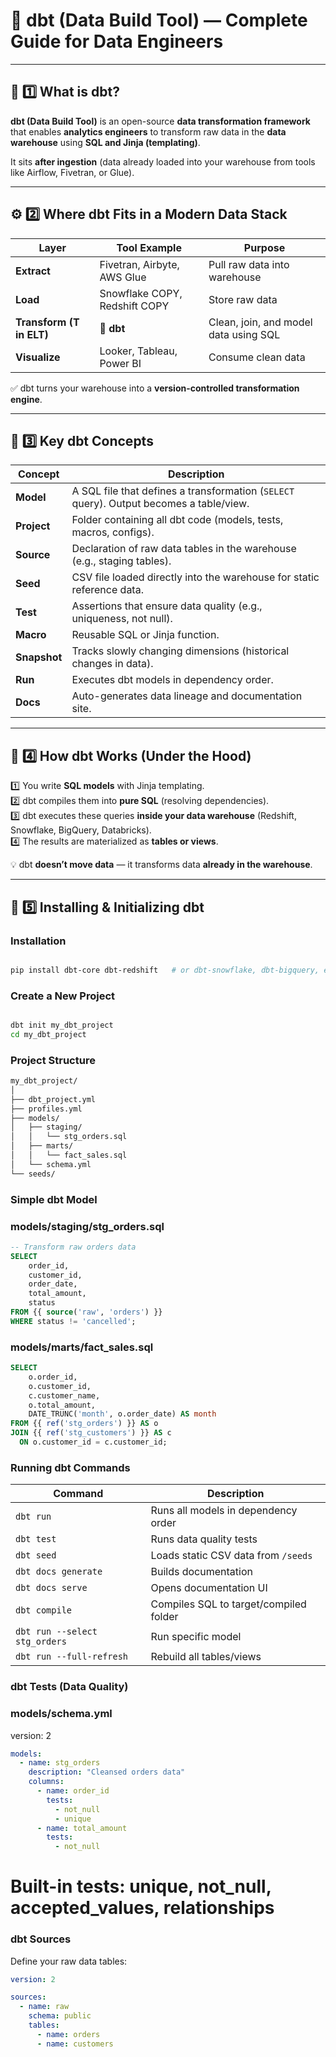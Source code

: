 # 🧱 dbt (Data Build Tool) — Complete Guide for Data Engineers

---

## 🌟 1️⃣ What is dbt?

**dbt (Data Build Tool)** is an open-source **data transformation framework** that enables **analytics engineers** to transform raw data in the **data warehouse** using **SQL and Jinja (templating)**.

It sits **after ingestion** (data already loaded into your warehouse from tools like Airflow, Fivetran, or Glue).

---

## ⚙️ 2️⃣ Where dbt Fits in a Modern Data Stack

| Layer | Tool Example | Purpose |
|--------|----------------|----------|
| **Extract** | Fivetran, Airbyte, AWS Glue | Pull raw data into warehouse |
| **Load** | Snowflake COPY, Redshift COPY | Store raw data |
| **Transform (T in ELT)** | 🧱 **dbt** | Clean, join, and model data using SQL |
| **Visualize** | Looker, Tableau, Power BI | Consume clean data |

✅ dbt turns your warehouse into a **version-controlled transformation engine**.

---

## 🧩 3️⃣ Key dbt Concepts

| Concept | Description |
|----------|-------------|
| **Model** | A SQL file that defines a transformation (`SELECT` query). Output becomes a table/view. |
| **Project** | Folder containing all dbt code (models, tests, macros, configs). |
| **Source** | Declaration of raw data tables in the warehouse (e.g., staging tables). |
| **Seed** | CSV file loaded directly into the warehouse for static reference data. |
| **Test** | Assertions that ensure data quality (e.g., uniqueness, not null). |
| **Macro** | Reusable SQL or Jinja function. |
| **Snapshot** | Tracks slowly changing dimensions (historical changes in data). |
| **Run** | Executes dbt models in dependency order. |
| **Docs** | Auto-generates data lineage and documentation site. |

---

## 🧠 4️⃣ How dbt Works (Under the Hood)

1️⃣ You write **SQL models** with Jinja templating.  
2️⃣ dbt compiles them into **pure SQL** (resolving dependencies).  
3️⃣ dbt executes these queries **inside your data warehouse** (Redshift, Snowflake, BigQuery, Databricks).  
4️⃣ The results are materialized as **tables or views**.

💡 dbt **doesn’t move data** — it transforms data **already in the warehouse**.

---

## 🧰 5️⃣ Installing & Initializing dbt

### Installation
```bash

pip install dbt-core dbt-redshift   # or dbt-snowflake, dbt-bigquery, etc.
```
### Create a New Project
``` bash

dbt init my_dbt_project
cd my_dbt_project

```

### Project Structure
``` bash
my_dbt_project/
│
├── dbt_project.yml
├── profiles.yml
├── models/
│   ├── staging/
│   │   └── stg_orders.sql
│   ├── marts/
│   │   └── fact_sales.sql
│   └── schema.yml
└── seeds/

```

### Simple dbt Model
### models/staging/stg_orders.sql
``` sql
-- Transform raw orders data
SELECT
    order_id,
    customer_id,
    order_date,
    total_amount,
    status
FROM {{ source('raw', 'orders') }}
WHERE status != 'cancelled';

```

### models/marts/fact_sales.sql
``` sql
SELECT
    o.order_id,
    o.customer_id,
    c.customer_name,
    o.total_amount,
    DATE_TRUNC('month', o.order_date) AS month
FROM {{ ref('stg_orders') }} AS o
JOIN {{ ref('stg_customers') }} AS c
  ON o.customer_id = c.customer_id;

```

### Running dbt Commands
| Command                       | Description                            |
| ----------------------------- | -------------------------------------- |
| `dbt run`                     | Runs all models in dependency order    |
| `dbt test`                    | Runs data quality tests                |
| `dbt seed`                    | Loads static CSV data from `/seeds`    |
| `dbt docs generate`           | Builds documentation                   |
| `dbt docs serve`              | Opens documentation UI                 |
| `dbt compile`                 | Compiles SQL to target/compiled folder |
| `dbt run --select stg_orders` | Run specific model                     |
| `dbt run --full-refresh`      | Rebuild all tables/views               |


### dbt Tests (Data Quality)
### models/schema.yml
version: 2
```yaml
models:
  - name: stg_orders
    description: "Cleansed orders data"
    columns:
      - name: order_id
        tests:
          - not_null
          - unique
      - name: total_amount
        tests:
          - not_null

```
# Built-in tests: unique, not_null, accepted_values, relationships
### dbt Sources
Define your raw data tables:

```yaml
version: 2

sources:
  - name: raw
    schema: public
    tables:
      - name: orders
      - name: customers

```



